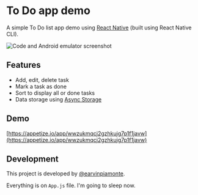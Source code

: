 # To Do app demo

A simple To Do list app demo using [React Native](https://reactnative.dev/) (built using React Native CLI).

![Code and Android emulator screenshot](https://repository-images.githubusercontent.com/311029754/91877480-2535-11eb-805f-3ab12836f780)

## Features

- Add, edit, delete task
- Mark a task as done
- Sort to display all or done tasks
- Data storage using [Async Storage](https://react-native-async-storage.github.io/async-storage/)

## Demo

[https://appetize.io/app/wwzukmqcj2gzhkujg7p1f1javw](https://appetize.io/app/wwzukmqcj2gzhkujg7p1f1javw)

## Development

This project is developed by [@earvinpiamonte](https://twitter.com/earvinpiamonte).

Everything is on `App.js` file. I'm going to sleep now.
